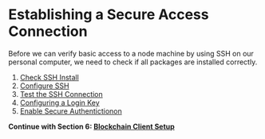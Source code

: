 # Establishing a Secure Access Connection

Before we can verify basic access to a node machine by using SSH on our personal computer, we need to check if all packages are installed correctly.

1. [Check SSH Install](/docs/mainnet/complete-node-guide/access-connection/ssh-check)
2. [Configure SSH](/docs/mainnet/complete-node-guide/access-connection/ssh-config)
3. [Test the SSH Connection](/docs/mainnet/complete-node-guide/access-connection/ssh-test)
4. [Configuring a Login Key](/docs/mainnet/complete-node-guide/access-connection/key-login)
5. [Enable Secure Authentictionon](/docs/mainnet/complete-node-guide/access-connection/secure-auth)

**Continue with Section 6: [Blockchain Client Setup](/docs/mainnet/complete-node-guide/6-blockchain-client/)**
